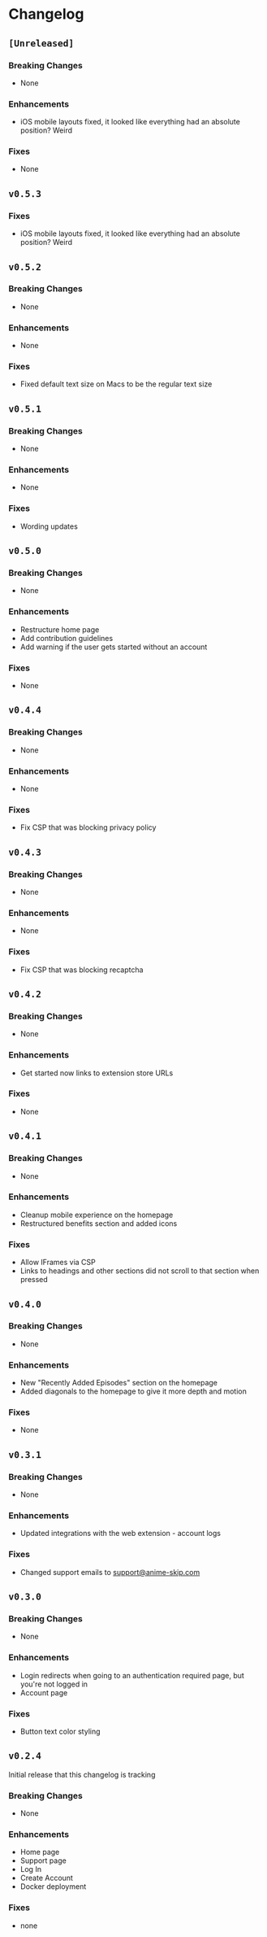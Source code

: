# Changelog

## `[Unreleased]`

### Breaking Changes

- None

### Enhancements

- iOS mobile layouts fixed, it looked like everything had an absolute position? Weird

### Fixes

- None

## `v0.5.3`

### Fixes

- iOS mobile layouts fixed, it looked like everything had an absolute position? Weird

## `v0.5.2`

### Breaking Changes

- None

### Enhancements

- None

### Fixes

- Fixed default text size on Macs to be the regular text size

## `v0.5.1`

### Breaking Changes

- None

### Enhancements

- None

### Fixes

- Wording updates

## `v0.5.0`

### Breaking Changes

- None

### Enhancements

- Restructure home page
- Add contribution guidelines
- Add warning if the user gets started without an account

### Fixes

- None

## `v0.4.4`

### Breaking Changes

- None

### Enhancements

- None

### Fixes

- Fix CSP that was blocking privacy policy

## `v0.4.3`

### Breaking Changes

- None

### Enhancements

- None

### Fixes

- Fix CSP that was blocking recaptcha

## `v0.4.2`

### Breaking Changes

- None

### Enhancements

- Get started now links to extension store URLs

### Fixes

- None

## `v0.4.1`

### Breaking Changes

- None

### Enhancements

- Cleanup mobile experience on the homepage
- Restructured benefits section and added icons

### Fixes

- Allow IFrames via CSP
- Links to headings and other sections did not scroll to that section when pressed

## `v0.4.0`

### Breaking Changes

- None

### Enhancements

- New "Recently Added Episodes" section on the homepage
- Added diagonals to the homepage to give it more depth and motion

### Fixes

- None

## `v0.3.1`

### Breaking Changes

- None

### Enhancements

- Updated integrations with the web extension - account logs

### Fixes

- Changed support emails to <support@anime-skip.com>

## `v0.3.0`

### Breaking Changes

- None

### Enhancements

- Login redirects when going to an authentication required page, but you're not logged in
- Account page

### Fixes

- Button text color styling

## `v0.2.4`

Initial release that this changelog is tracking

### Breaking Changes

- None

### Enhancements

- Home page
- Support page
- Log In
- Create Account
- Docker deployment

### Fixes

- none
